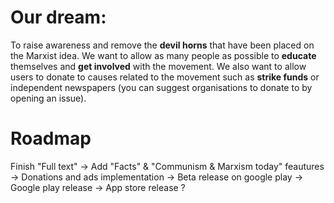 # Our dream: 
To raise awareness and remove the **devil horns** that have been placed on the Marxist idea. We want to allow as many people as possible to **educate** themselves and **get involved** with the movement. We also want to allow users to donate to causes related to the movement such as **strike funds** or independent newspapers (you can suggest organisations to donate to by opening an issue).

# Roadmap

Finish "Full text" -> Add "Facts" & "Communism & Marxism today" feautures -> Donations and ads implementation -> Beta release on google play -> Google play release -> App store release ?
